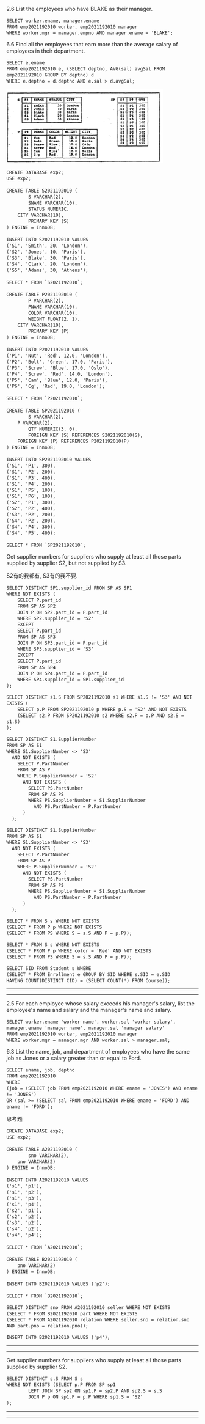 2.6 List the employees who have BLAKE as their manager.

```mysql
SELECT worker.ename, manager.ename
FROM emp2021192010 worker, emp2021192010 manager
WHERE worker.mgr = manager.empno AND manager.ename = 'BLAKE';
```



6.6 Find all the employees that earn more than the average salary of employees in their department.

```mysql
SELECT e.ename
FROM emp2021192010 e, (SELECT deptno, AVG(sal) avgSal FROM emp2021192010 GROUP BY deptno) d
WHERE e.deptno = d.deptno AND e.sal > d.avgSal;
```



<img src="image-20231009185854277.png" alt="image-20231009185854277" style="zoom:40%;" />

```mysql
CREATE DATABASE exp2;
USE exp2;

CREATE TABLE S2021192010 (
		S VARCHAR(2), 
		SNAME VARCHAR(10),  
		STATUS NUMERIC, 
  	CITY VARCHAR(10), 
		PRIMARY KEY (S)
) ENGINE = InnoDB;

INSERT INTO S2021192010 VALUES
('S1', 'Smith', 20, 'London'), 
('S2', 'Jones', 10, 'Paris'),
('S3', 'Blake', 30, 'Paris'),
('S4', 'Clark', 20, 'London'),
('S5', 'Adams', 30, 'Athens');

SELECT * FROM `S2021192010`;

CREATE TABLE P2021192010 (
		P VARCHAR(2), 
		PNAME VARCHAR(10),  
		COLOR VARCHAR(10),  
		WEIGHT FLOAT(2, 1), 
  	CITY VARCHAR(10), 
		PRIMARY KEY (P)
) ENGINE = InnoDB;

INSERT INTO P2021192010 VALUES
('P1', 'Nut', 'Red', 12.0, 'London'), 
('P2', 'Bolt', 'Green', 17.0, 'Paris'), 
('P3', 'Screw', 'Blue', 17.0, 'Oslo'), 
('P4', 'Screw', 'Red', 14.0, 'London'), 
('P5', 'Cam', 'Blue', 12.0, 'Paris'), 
('P6', 'Cg', 'Red', 19.0, 'London');

SELECT * FROM `P2021192010`;

CREATE TABLE SP2021192010 (
		S VARCHAR(2), 
  	P VARCHAR(2), 
		QTY NUMERIC(3, 0),
		FOREIGN KEY (S) REFERENCES S2021192010(S), 
  	FOREIGN KEY (P) REFERENCES P2021192010(P)
) ENGINE = InnoDB;

INSERT INTO SP2021192010 VALUES
('S1', 'P1', 300),
('S1', 'P2', 200),
('S1', 'P3', 400),
('S1', 'P4', 200),
('S1', 'P5', 100),
('S1', 'P6', 100),
('S2', 'P1', 300),
('S2', 'P2', 400),
('S3', 'P2', 200),
('S4', 'P2', 200),
('S4', 'P4', 300),
('S4', 'P5', 400);

SELECT * FROM `SP2021192010`;
```



Get supplier numbers for suppliers who supply at least all those parts supplied by supplier S2, but not supplied by S3. 

S2有的我都有, S3有的我不要. 

```mysql
SELECT DISTINCT SP1.supplier_id FROM SP AS SP1
WHERE NOT EXISTS (
    SELECT P.part_id
    FROM SP AS SP2
    JOIN P ON SP2.part_id = P.part_id
    WHERE SP2.supplier_id = 'S2'
    EXCEPT
    SELECT P.part_id
    FROM SP AS SP3
    JOIN P ON SP3.part_id = P.part_id
    WHERE SP3.supplier_id = 'S3'
    EXCEPT
    SELECT P.part_id
    FROM SP AS SP4
    JOIN P ON SP4.part_id = P.part_id
    WHERE SP4.supplier_id = SP1.supplier_id
);
```



```mysql
SELECT DISTINCT s1.S FROM SP2021192010 s1 WHERE s1.S != 'S3' AND NOT EXISTS (
  	SELECT p.P FROM SP2021192010 p WHERE p.S = 'S2' AND NOT EXISTS
  	(SELECT s2.P FROM SP2021192010 s2 WHERE s2.P = p.P AND s2.S = s1.S)
);
```



```mysql
SELECT DISTINCT S1.SupplierNumber
FROM SP AS S1
WHERE S1.SupplierNumber <> 'S3'
  AND NOT EXISTS (
    SELECT P.PartNumber
    FROM SP AS P
    WHERE P.SupplierNumber = 'S2'
      AND NOT EXISTS (
        SELECT PS.PartNumber
        FROM SP AS PS
        WHERE PS.SupplierNumber = S1.SupplierNumber
          AND PS.PartNumber = P.PartNumber
      )
  );
```



```mysql
SELECT DISTINCT S1.SupplierNumber
FROM SP AS S1
WHERE S1.SupplierNumber <> 'S3'
  AND NOT EXISTS (
    SELECT P.PartNumber
    FROM SP AS P
    WHERE P.SupplierNumber = 'S2'
      AND NOT EXISTS (
        SELECT PS.PartNumber
        FROM SP AS PS
        WHERE PS.SupplierNumber = S1.SupplierNumber
          AND PS.PartNumber = P.PartNumber
      )
  );
```



```mysql
SELECT * FROM S s WHERE NOT EXISTS
(SELECT * FROM P p WHERE NOT EXISTS
(SELECT * FROM PS WHERE S = s.S AND P = p.P));
```



```mysql
SELECT * FROM S s WHERE NOT EXISTS
(SELECT * FROM P p WHERE color = 'Red' AND NOT EXISTS
(SELECT * FROM PS WHERE S = s.S AND P = p.P));
```



```mysql
SELECT SID FROM Student s WHERE
(SELECT * FROM Enrollment e GROUP BY SID WHERE s.SID = e.SID 
HAVING COUNT(DISTINCT CID) = (SELECT COUNT(*) FROM Course));
```

---

---



2.5 For each employee whose salary exceeds his manager's salary, list the employee's name and salary and the manager's name and salary. 

```mysql
SELECT worker.ename 'worker name', worker.sal 'worker salary', manager.ename 'manager name', manager.sal 'manager salary'
FROM emp2021192010 worker, emp2021192010 manager
WHERE worker.mgr = manager.mgr AND worker.sal > manager.sal;
```



6.3 List the name, job, and department of employees who have the same job as Jones or a salary greater than or equal to Ford.

```mysql
SELECT ename, job, deptno
FROM emp2021192010
WHERE 
(job = (SELECT job FROM emp2021192010 WHERE ename = 'JONES') AND ename != 'JONES')
OR (sal >= (SELECT sal FROM emp2021192010 WHERE ename = 'FORD') AND ename != 'FORD');
```



思考题

```mysql
CREATE DATABASE exp2;
USE exp2;

CREATE TABLE A2021192010 (
		sno VARCHAR(2), 
  	pno VARCHAR(2)
) ENGINE = InnoDB;

INSERT INTO A2021192010 VALUES
('s1', 'p1'), 
('s1', 'p2'), 
('s1', 'p3'), 
('s1', 'p4'), 
('s2', 'p1'), 
('s2', 'p2'), 
('s3', 'p2'), 
('s4', 'p2'), 
('s4', 'p4');

SELECT * FROM `A2021192010`;

CREATE TABLE B2021192010 (
  	pno VARCHAR(2)
) ENGINE = InnoDB;

INSERT INTO B2021192010 VALUES ('p2');

SELECT * FROM `B2021192010`;
```



```mysql
SELECT DISTINCT sno FROM A2021192010 seller WHERE NOT EXISTS
(SELECT * FROM B2021192010 part WHERE NOT EXISTS
(SELECT * FROM A2021192010 relation WHERE seller.sno = relation.sno AND part.pno = relation.pno));
```



```mysql
INSERT INTO B2021192010 VALUES ('p4');
```

---

---

Get supplier numbers for suppliers who supply at least all those parts supplied by supplier S2.

```mysql
SELECT DISTINCT s.S FROM S s
WHERE NOT EXISTS (SELECT p.P FROM SP sp1
		LEFT JOIN SP sp2 ON sp1.P = sp2.P AND sp2.S = s.S
		JOIN P p ON sp1.P = p.P WHERE sp1.S = 'S2'
);
```

---

---



